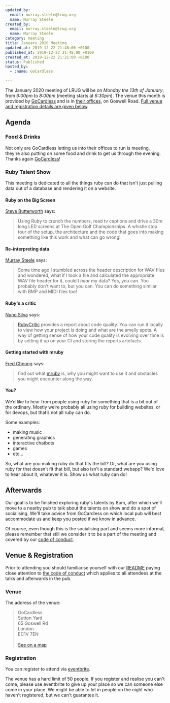 ```yaml
---
updated_by:
  email: murray.steele@lrug.org
  name: Murray Steele
created_by:
  email: murray.steele@lrug.org
  name: Murray Steele
category: meeting
title: January 2020 Meeting
updated_at: 2019-12-22 21:48:00 +0100
published_at: 2019-12-22 21:48:00 +0100
created_at: 2019-12-22 21:21:00 +0100
status: Published
hosted_by:
  - :name: GoCardless

---
```


The January 2020 meeting of LRUG will be on *Monday the 13th of January*,
from _6:00pm_ to _8:00pm_ (meeting starts at _6:30pm_).  The venue this
month is provided by [GoCardless](https://gocardless.com/about/careers/)
and is in [their offices][gocardless-venue], on Goswell Road.  [Full venue
and registration details are given below](#jan20registration).

## Agenda

### Food & Drinks

Not only are GoCardless letting us into their offices to run is meeting,
they're also putting on some food and drink to get us through the evening.
Thanks again [GoCardless](https://gocardless.com/about/careers/)!

### Ruby Talent Show

This meeting is dedicated to all the things ruby can do that isn't just
pulling data out of a database and rendering it on a website.

#### Ruby on the Big Screen

[Steve Butterworth](https://twitter.com/stevewillbe) says:

> Using Ruby to crunch the numbers, read tv captions and drive a 30m long
> LED screens at The Open Golf Championships. A whistle stop tour of the
> setup, the architecture and the code that goes into making something
> like this work and what can go wrong!

#### Re-interpreting data

[Murray Steele](https://twitter.com/hlame) says:

> Some time ago I stumbled across the header description for WAV files
> and wondered, what if I took a file and calculated the appropriate WAV
> file header for it, could I _hear_ my data?  Yes, you can.  You probably
> don't want to, but you can.  You can do something similar with BMP and
> MIDI files too!

#### Ruby's a critic

[Nuno Silva](https://github.com/nunosilva800) says:

> [RubyCritic](https://github.com/whitesmith/rubycritic/) provides a
> report about code quality. You can run it locally to view how your
> project is doing and what are the smelly spots. A way of getting sense
> of how your code quality is evolving over time is by setting it up on
> your CI and storing the reports artefacts.

#### Getting started with mruby

[Fred Cheung](https://github.com/fglc2) says:

> find out what [mruby](https://github.com/mruby/mruby) is, why you might
> want to use it and obstacles you might encounter along the way.

#### You?

We’d like to hear from people using ruby for something that is a bit out
of the ordinary.  Mostly we’re probably all using ruby for building
websites, or for devops, but that’s not all ruby can do.

Some examples:

* making music
* generating graphics
* interactive chatbots
* games
* etc...

So, what are you making ruby do that fits the bill?  Or, what are you
using ruby for that doesn’t fit that bill, but also isn’t a standard
webapp?  We'd love to hear about it, whatever it is.  Show us what ruby
can do!

## Afterwards

Our goal is to be finished exploring ruby's talents by 8pm, after which
we'll move to a nearby pub to talk about the talents on show and do a spot
of socialising.  We'll take advice from GoCardless on which local pub will
best accommodate us and keep you posted if we know in advance.

Of course, even though this is the socialising part and seems more
informal, please remember that still we consider it to be a part of the
meeting and covered by our [code of conduct](http://readme.lrug.org/#code-of-conduct).


Venue & Registration <a name="jan20registration">&nbsp;</a>
-----------------------------------------------------------

Prior to attending you should familiarise yourself with our
[README](http://readme.lrug.org/) paying close attention to [the code of
conduct](http://readme.lrug.org/#code-of-conduct) which applies to
all attendees at the talks and afterwards in the pub.

### Venue

The address of the venue:

> GoCardless<br/>Sutton Yard<br/>65 Goswell Rd<br/>London<br/>EC1V 7EN<br/><br/>[See on a map][gocardless-venue]

### Registration

You can register to attend via [eventbrite][gocardless-event].

The venue has a hard limit of 50 people.  If you register and realise you
can't come, please use eventbrite to give up your place so we can someone
else come in your place.  We might be able to let in people on the night
who haven't registered, but we can't guarantee it.

[gocardless-venue]: https://goo.gl/maps/YAf3p734bvHwkM1u9
[gocardless-event]: https://www.eventbrite.com/e/london-ruby-user-group-january-2020-meeting-tickets-87064719921
